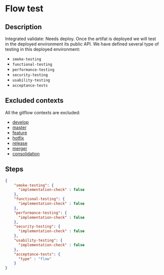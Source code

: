 # Flow test

## Description

Integrated validate: Needs deploy. Once the artifat is deployed we will test in the deployed environment its public API.
We have defined several type of testing in this deployed environment:

* `smoke-testing`
* `functional-testing`
* `performance-testing`
* `security-testing`
* `usability-testing`
* `acceptance-tests`

## Excluded contexts

All the gitflow contexts are excluded:

* [develop][1]
* [master][2]
* [feature][3]
* [hotfix][4]
* [release][5]
* [merger][6]
* [consolidation][7]

## Steps

```json
{
    "smoke-testing": {
      "implementation-check" : false
    },
    "functional-testing": {
      "implementation-check" : false
    },
    "performance-testing": {
      "implementation-check" : false
    },
    "security-testing": {
      "implementation-check" : false
    },
    "usability-testing": {
      "implementation-check" : false
    },
    "acceptance-tests": {
      "type" : "flow"
    }
}
```

[1]: https://github.com/cellsjs/pisco-gitflow-contexts/blob/master/contexts/develop/index.js
[2]: https://github.com/cellsjs/pisco-gitflow-contexts/blob/master/contexts/master/index.js
[3]: https://github.com/cellsjs/pisco-gitflow-contexts/blob/master/contexts/feature/index.js
[4]: https://github.com/cellsjs/pisco-gitflow-contexts/blob/master/contexts/hotfix/index.js
[5]: https://github.com/cellsjs/pisco-gitflow-contexts/blob/master/contexts/release/index.js
[6]: https://github.com/cellsjs/pisco-gitflow-contexts/blob/master/contexts/merger/index.js
[7]: https://github.com/cellsjs/pisco-gitflow-contexts/blob/master/contexts/consolidation/index.js